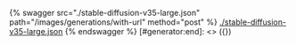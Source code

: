 [#generator:start]: <> ({ "template": "openapi" })
{% swagger src="./stable-diffusion-v35-large.json" path="/images/generations/with-url" method="post" %}
[./stable-diffusion-v35-large.json](./stable-diffusion-v35-large.json)
{% endswagger %}
[#generator:end]: <> ({})
